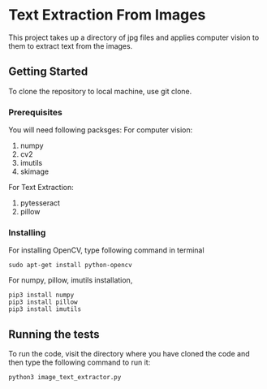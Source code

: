 # Text Extraction From Images

This project takes up a directory of jpg files and applies computer vision to them to extract text from the images.

## Getting Started
To clone the repository to local machine, use git clone.

### Prerequisites

You will need following packsges:
For computer vision:
1. numpy
2. cv2
3. imutils
4. skimage

For Text Extraction:
1. pytesseract
2. pillow

### Installing

For installing OpenCV, type following command in terminal
```
sudo apt-get install python-opencv
```

For numpy, pillow, imutils installation, 

```
pip3 install numpy
pip3 install pillow
pip3 install imutils
```


## Running the tests

To run the code, visit the directory where you have cloned the code and then type the following command to run it:

```
python3 image_text_extractor.py
```

